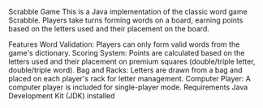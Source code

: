 Scrabble Game
This is a Java implementation of the classic word game Scrabble. Players take turns forming words on a board, earning points based on the letters used and their placement on the board.

Features
Word Validation: Players can only form valid words from the game's dictionary.
Scoring System: Points are calculated based on the letters used and their placement on premium squares (double/triple letter, double/triple word).
Bag and Racks: Letters are drawn from a bag and placed on each player's rack for letter management.
Computer Player: A computer player is included for single-player mode.
Requirements
Java Development Kit (JDK) installed
